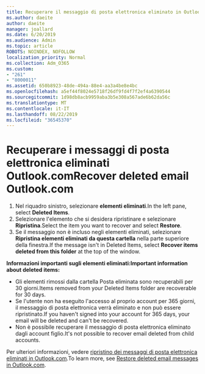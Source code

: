 ```yaml
---
title: Recuperare il messaggio di posta elettronica eliminato in Outlook.com
ms.author: daeite
author: daeite
manager: joallard
ms.date: 6/20/2019
ms.audience: Admin
ms.topic: article
ROBOTS: NOINDEX, NOFOLLOW
localization_priority: Normal
ms.collection: Adm_O365
ms.custom:
- "261"
- "8000011"
ms.assetid: 650b8923-48de-494a-88e4-aa3a4be8e4bc
ms.openlocfilehash: a5ef44f8024e5718f26df9fd4f7f2ef4a6390544
ms.sourcegitcommit: 1d98db8acb9959aba3b5e308a567ade6b62da56c
ms.translationtype: MT
ms.contentlocale: it-IT
ms.lasthandoff: 08/22/2019
ms.locfileid: "36545370"
---
```

# <a name="recover-deleted-email-outlookcom"></a><span data-ttu-id="94bad-102">Recuperare i messaggi di posta elettronica eliminati Outlook.com</span><span class="sxs-lookup"><span data-stu-id="94bad-102">Recover deleted email Outlook.com</span></span>

1. <span data-ttu-id="94bad-103">Nel riquadro sinistro, selezionare **elementi eliminati**.</span><span class="sxs-lookup"><span data-stu-id="94bad-103">In the left pane, select **Deleted Items**.</span></span>
2. <span data-ttu-id="94bad-104">Selezionare l'elemento che si desidera ripristinare e selezionare **Ripristina**.</span><span class="sxs-lookup"><span data-stu-id="94bad-104">Select the item you want to recover and select **Restore**.</span></span>
3. <span data-ttu-id="94bad-105">Se il messaggio non è incluso negli elementi eliminati, selezionare **Ripristina elementi eliminati da questa cartella** nella parte superiore della finestra.</span><span class="sxs-lookup"><span data-stu-id="94bad-105">If the message isn't in Deleted Items, select **Recover items deleted from this folder** at the top of the window.</span></span>

 <span data-ttu-id="94bad-106">**Informazioni importanti sugli elementi eliminati:**</span><span class="sxs-lookup"><span data-stu-id="94bad-106">**Important information about deleted items:**</span></span>
  
- <span data-ttu-id="94bad-107">Gli elementi rimossi dalla cartella Posta eliminata sono recuperabili per 30 giorni.</span><span class="sxs-lookup"><span data-stu-id="94bad-107">Items removed from your Deleted Items folder are recoverable for 30 days.</span></span>
- <span data-ttu-id="94bad-108">Se l'utente non ha eseguito l'accesso al proprio account per 365 giorni, il messaggio di posta elettronica verrà eliminato e non può essere ripristinato.</span><span class="sxs-lookup"><span data-stu-id="94bad-108">If you haven't signed into your account for 365 days, your email will be deleted and can't be recovered.</span></span>
- <span data-ttu-id="94bad-109">Non è possibile recuperare il messaggio di posta elettronica eliminato dagli account figlio.</span><span class="sxs-lookup"><span data-stu-id="94bad-109">It's not possible to recover email deleted from child accounts.</span></span>

<span data-ttu-id="94bad-110">Per ulteriori informazioni, vedere [ripristino dei messaggi di posta elettronica eliminati in Outlook.com](https://support.office.com/article/cf06ab1b-ae0b-418c-a4d9-4e895f83ed50?wt.mc_id=Office_Outlook_com_Alchemy).</span><span class="sxs-lookup"><span data-stu-id="94bad-110">To learn more, see [Restore deleted email messages in Outlook.com](https://support.office.com/article/cf06ab1b-ae0b-418c-a4d9-4e895f83ed50?wt.mc_id=Office_Outlook_com_Alchemy).</span></span>